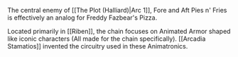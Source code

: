 The central enemy of [[The Plot (Halliard)|Arc 1]], Fore and Aft Pies n' Fries is effectively an analog for Freddy Fazbear's Pizza.

Located primarily in [[Riben]], the chain focuses on Animated Armor shaped like iconic characters (All made for the chain specifically). [[Arcadia Stamatios]] invented the circuitry used in these Animatronics.
